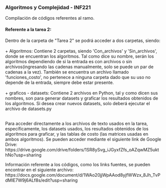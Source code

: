 ### Algoritmos y Complejidad - INF221
Compilación de códigos referentes al ramo.


 #### **Referente a la tarea 2:** 
 <p>
  Dentro de la carpeta de "Tarea 2" se podrá acceder a dos carpetas, siendo: <br><br>
  + Algoritmos:  Contiene 2 carpetas, siendo 'Con_archivos' y 'Sin_archivos', donde se encuentran los algoritmos. Tal como dice su nombre, serán los algoritmos dependiendo de si la entrada es con archivos o sin archivos(ingresando las cadenas manualmente, solo se puede un par de cadenas a la vez). También se encuentra un archivo llamado 'funciones_costo', no pertenece a ninguna carpeta dado que su uso no depende de la entrada, siempre debe estar presente.<br><br>
  + graficos - datasets: Contiene 2 archivos en Python, tal y como dicen sus nombres, son para generar datasets y graficar los resultados obtenidos de los algoritmos. Si desea crear nuevos datasets, solo deberá ejecutar el archivo de datasets.py<br><br>
</p>
<p>
  Para acceder directamente a los archivos de texto usados en la tarea, específicamente, los datasets usados, los resultados obtenidos de los algoritmos para graficar, y las tablas de costo (las matrices usadas en ambos algoritmos). Se pueden acceder mediante el siguiente link de Google Drive: <br>
 https://drive.google.com/drive/folders/1SR8ySvg_iJGyxfZfs_oAZqwMZ5ukthNo?usp=sharing
  
</p>
<p> 
Información referente a los códigos, como los links fuentes, se pueden encontrar en el siguiente archivo: <br>
 https://docs.google.com/document/d/1WAo20jjWpAAod8yjfWWzx_8Jh_TvPdMlE7W9j6ALf8s/edit?usp=sharing
</p>

